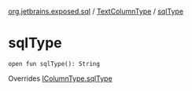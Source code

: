 [org.jetbrains.exposed.sql](../index.md) / [TextColumnType](index.md) / [sqlType](.)

# sqlType

`open fun sqlType(): String`

Overrides [IColumnType.sqlType](../-i-column-type/sql-type.md)

